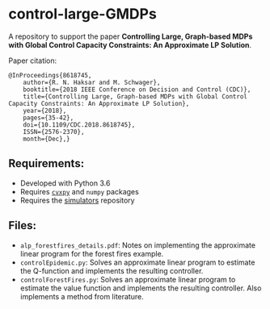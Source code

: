 # control-large-GMDPs

A repository to support the paper **Controlling Large, Graph-based MDPs with Global Control Capacity Constraints: An Approximate LP Solution**.

Paper citation:
```
@InProceedings{8618745, 
    author={R. N. Haksar and M. Schwager}, 
    booktitle={2018 IEEE Conference on Decision and Control (CDC)}, 
    title={Controlling Large, Graph-based MDPs with Global Control Capacity Constraints: An Approximate LP Solution}, 
    year={2018}, 
    pages={35-42}, 
    doi={10.1109/CDC.2018.8618745}, 
    ISSN={2576-2370}, 
    month={Dec},}
```

## Requirements:
- Developed with Python 3.6
- Requires [`cvxpy`](https://www.cvxpy.org/) and `numpy` packages
- Requires the [simulators](https://github.com/rhaksar/simulators) repository 

## Files:
- `alp_forestfires_details.pdf`: Notes on implementing the approximate linear program for the forest fires example. 
- `controlEpidemic.py`: Solves an approximate linear program to estimate the Q-function and implements the resulting controller.
- `controlForestFires.py`: Solves an approximate linear program to estimate the value function and implements the resulting controller. Also implements a method from literature. 
